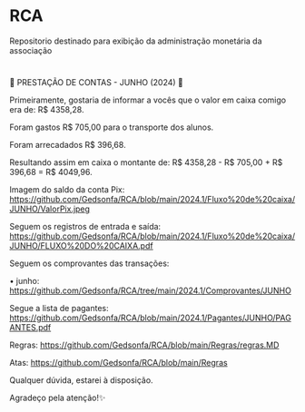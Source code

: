 # RCA
Repositorio destinado para exibição da administração monetária da associação

# 
🚨 PRESTAÇÃO DE CONTAS - JUNHO (2024) 🚨 

Primeiramente, gostaria de informar a vocês que o valor em caixa comigo era de: R$ 4358,28.

Foram gastos R$ 705,00 para o transporte dos alunos.

Foram arrecadados R$ 396,68.

Resultando assim em caixa o montante de: R$ 4358,28 - R$ 705,00 + R$ 396,68 = R$ 4049,96.

Imagem do saldo da conta Pix:
https://github.com/Gedsonfa/RCA/blob/main/2024.1/Fluxo%20de%20caixa/JUNHO/ValorPix.jpeg

Seguem os registros de entrada e saída:
https://github.com/Gedsonfa/RCA/blob/main/2024.1/Fluxo%20de%20caixa/JUNHO/FLUXO%20DO%20CAIXA.pdf

Seguem os comprovantes das transações:

• junho:
https://github.com/Gedsonfa/RCA/tree/main/2024.1/Comprovantes/JUNHO

Segue a lista de pagantes:
https://github.com/Gedsonfa/RCA/blob/main/2024.1/Pagantes/JUNHO/PAGANTES.pdf

Regras:
https://github.com/Gedsonfa/RCA/blob/main/Regras/regras.MD

Atas:
https://github.com/Gedsonfa/RCA/blob/main/Regras

Qualquer dúvida, estarei à disposição. 

Agradeço pela atenção!✨

